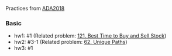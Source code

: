 Practices from [ADA2018](https://www.csie.ntu.edu.tw/~yvchen/f107-ada/)

### Basic
* hw1: #1    (Related problem: [121. Best Time to Buy and Sell Stock](https://leetcode.com/problems/best-time-to-buy-and-sell-stock/discuss/39039/Sharing-my-simple-and-clear-C%2B%2B-solution))
* hw2: #3-1  (Related problem: [62. Unique Paths](https://leetcode.com/problems/unique-paths/discuss/22954/C%2B%2B-DP))
* hw3: #1  

